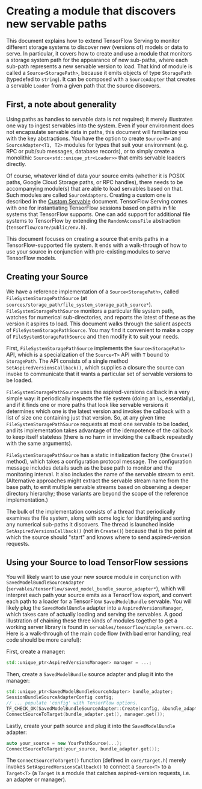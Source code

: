 ---
---

# Creating a module that discovers new servable paths

This document explains how to extend TensorFlow Serving to monitor different
storage systems to discover new (versions of) models or data to serve. In
particular, it covers how to create and use a module that monitors a storage
system path for the appearance of new sub-paths, where each sub-path represents
a new servable version to load. That kind of module is called a
`Source<StoragePath>`, because it emits objects of type `StoragePath` (typedefed
to `string`). It can be composed with a `SourceAdapter` that creates a servable
`Loader` from a given path that the source discovers.

## First, a note about generality

Using paths as handles to servable data is not required; it merely
illustrates one way to ingest servables into the system. Even if your
environment does not encapsulate servable data in paths, this document will
familiarize you with the key abstractions. You have the option to create
`Source<T>` and `SourceAdapter<T1, T2>` modules for types that suit your
environment (e.g. RPC or pub/sub messages, database records), or to simply
create a monolithic `Source<std::unique_ptr<Loader>>` that emits servable
loaders directly.

Of course, whatever kind of data your source emits (whether it is POSIX paths,
Google Cloud Storage paths, or RPC handles), there needs to be accompanying
module(s) that are able to load servables based on that. Such modules are called
`SourceAdapters`. Creating a custom one is described in the [Custom
Servable](custom_servable) document. TensorFlow Serving comes with one for
instantiating TensorFlow sessions based on paths in file systems that TensorFlow
supports. One can add support for additional file systems to TensorFlow by
extending the `RandomAccessFile` abstraction (`tensorflow/core/public/env.h`).

This document focuses on creating a source that emits paths in a
TensorFlow-supported file system. It ends with a walk-through of how to use your
source in conjunction with pre-existing modules to serve TensorFlow models.

## Creating your Source

We have a reference implementation of a `Source<StoragePath>`, called
`FileSystemStoragePathSource` (at
`sources/storage_path/file_system_storage_path_source*`).
`FileSystemStoragePathSource` monitors a particular file system path, watches
for numerical sub-directories, and reports the latest of these as the version
it aspires to load. This document walks through the salient aspects of
`FileSystemStoragePathSource`. You may find it convenient to make a copy of
`FileSystemStoragePathSource` and then modify it to suit your needs.

First, `FileSystemStoragePathSource` implements the `Source<StoragePath>` API,
which is a specialization of the `Source<T>` API with `T` bound to
`StoragePath`. The API consists of a single method
`SetAspiredVersionsCallback()`, which supplies a closure the source can invoke
to communicate that it wants a particular set of servable versions to be
loaded.

`FileSystemStoragePathSource` uses the aspired-versions callback in a very
simple way: it periodically inspects the file system (doing an `ls`,
essentially), and if it finds one or more paths that look like servable
versions it determines which one is the latest version and invokes the callback
with a list of size one containing just that version. So, at any given time
`FileSystemStoragePathSource` requests at most one servable to be loaded, and
its implementation takes advantage of the idempotence of the callback to keep
itself stateless (there is no harm in invoking the callback repeatedly with the
same arguments).

`FileSystemStoragePathSource` has a static initialization factory (the
`Create()` method), which takes a configuration protocol message. The
configuration message includes details such as the base path to monitor and the
monitoring interval. It also includes the name of the servable stream to emit.
(Alternative approaches might extract the servable stream name from the base
path, to emit multiple servable streams based on observing a deeper directory
hierarchy; those variants are beyond the scope of the reference
implementation.)

The bulk of the implementation consists of a thread that periodically examines
the file system, along with some logic for identifying and sorting any
numerical sub-paths it discovers. The thread is launched inside
`SetAspiredVersionsCallback()` (not in `Create()`) because that is the point at
which the source should "start" and knows where to send aspired-version
requests.

## Using your Source to load TensorFlow sessions

You will likely want to use your new source module in conjunction with
`SavedModelBundleSourceAdapter`
(`servables/tensorflow/saved_model_bundle_source_adapter*`), which will
interpret each path your source emits as a TensorFlow export, and convert each
path to a loader for a TensorFlow `SavedModelBundle` servable. You will likely
plug the `SavedModelBundle` adapter into a `AspiredVersionsManager`, which takes
care of actually loading and serving the servables. A good illustration of
chaining these three kinds of modules together to get a working server library
is found in `servables/tensorflow/simple_servers.cc`. Here is a walk-through of
the main code flow (with bad error handling; real code should be more careful):

First, create a manager:

~~~c++
std::unique_ptr<AspiredVersionsManager> manager = ...;
~~~

Then, create a `SavedModelBundle` source adapter and plug it into the manager:

~~~c++
std::unique_ptr<SavedModelBundleSourceAdapter> bundle_adapter;
SessionBundleSourceAdapterConfig config;
// ... populate 'config' with TensorFlow options.
TF_CHECK_OK(SavedModelBundleSourceAdapter::Create(config, &bundle_adapter));
ConnectSourceToTarget(bundle_adapter.get(), manager.get());
~~~

Lastly, create your path source and plug it into the `SavedModelBundle` adapter:

~~~c++
auto your_source = new YourPathSource(...);
ConnectSourceToTarget(your_source, bundle_adapter.get());
~~~

The `ConnectSourceToTarget()` function (defined in `core/target.h`) merely
invokes `SetAspiredVersionsCallback()` to connect a `Source<T>` to a
`Target<T>` (a `Target` is a module that catches aspired-version requests, i.e.
an adapter or manager).
